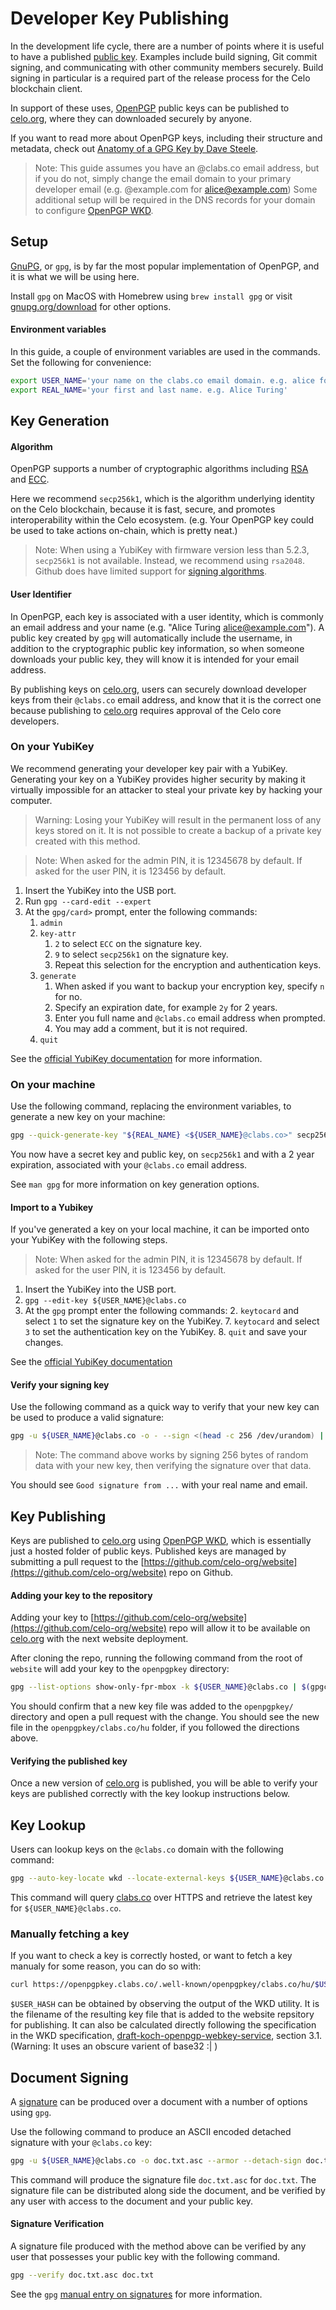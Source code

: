 # Developer Key Publishing

In the development life cycle, there are a number of points where it is useful to have a published [public key](https://en.wikipedia.org/wiki/Public-key_cryptography). Examples include build signing, Git commit signing, and communicating with other community members securely. Build signing in particular is a required part of the release process for the Celo blockchain client.

In support of these uses, [OpenPGP](https://www.openpgp.org/) public keys can be published to [celo.org](https://celo.org), where they can downloaded securely by anyone.

If you want to read more about OpenPGP keys, including their structure and metadata, check out [Anatomy of a GPG Key by Dave Steele](https://davesteele.github.io/gpg/2014/09/20/anatomy-of-a-gpg-key/).

> Note: This guide assumes you have an @clabs.co email address, but if you do not, simply change the email domain to your primary developer email (e.g. @example.com for alice@example.com) Some additional setup will be required in the DNS records for your domain to configure [OpenPGP WKD]((https://gnupg.org/blog/20161027-hosting-a-web-key-directory.html)).

## Setup

[GnuPG](https://gnupg.org), or `gpg`, is by far the most popular implementation of OpenPGP, and it is what we will be using here.

Install `gpg` on MacOS with Homebrew using `brew install gpg` or visit [gnupg.org/download](https://gnupg.org/download/) for other options.

#### Environment variables

In this guide, a couple of environment variables are used in the commands. Set the following for convenience:

```bash
export USER_NAME='your name on the clabs.co email domain. e.g. alice for alice@clabs.co'
export REAL_NAME='your first and last name. e.g. Alice Turing'
```

## Key Generation

#### Algorithm
OpenPGP supports a number of cryptographic algorithms including [RSA](https://en.wikipedia.org/wiki/RSA_(cryptosystem)) and [ECC](https://en.wikipedia.org/wiki/Elliptic-curve_cryptography).

Here we recommend `secp256k1`, which is the algorithm underlying identity on the Celo blockchain, because it is fast, secure, and promotes interoperability within the Celo ecosystem. (e.g. Your OpenPGP key could be used to take actions on-chain, which is pretty neat.)

> Note: When using a YubiKey with firmware version less than 5.2.3, `secp256k1` is not available. Instead, we recommend using `rsa2048`. Github does have limited support for [signing algorithms](https://docs.github.com/en/free-pro-team@latest/github/authenticating-to-github/adding-a-new-gpg-key-to-your-github-account#supported-gpg-key-algorithms).

#### User Identifier
In OpenPGP, each key is associated with a user identity, which is commonly an email address and your name (e.g. "Alice Turing <alice@example.com>"). A public key created by `gpg` will automatically include the username, in addition to the cryptographic public key information, so when someone downloads your public key, they will know it is intended for your email address.

By publishing keys on [celo.org](https://celo.org), users can securely download developer keys from their `@clabs.co` email address, and know that it is the correct one because publishing to [celo.org](https://celo.org) requires approval of the Celo core developers.

### On your YubiKey

We recommend generating your developer key pair with a YubiKey. Generating your key on a YubiKey provides higher security by making it virtually impossible for an attacker to steal your private key by hacking your computer.

> Warning: Losing your YubiKey will result in the permanent loss of any keys stored on it. It is not possible to create a backup of a private key created with this method.

> Note: When asked for the admin PIN, it is 12345678 by default. If asked for the user PIN, it is 123456 by default.

1. Insert the YubiKey into the USB port.
2. Run `gpg --card-edit --expert`
3. At the `gpg/card>` prompt, enter the following commands:
    1. `admin`
    2. `key-attr`
        1. `2` to select `ECC` on the signature key.
        2. `9` to select `secp256k1` on the signature key.
        3. Repeat this selection for the encryption and authentication keys.
    3. `generate`
        1. When asked if you want to backup your encryption key, specify `n` for no.
        2. Specify an expiration date, for example `2y` for 2 years.
        3. Enter you full name and `@clabs.co` email address when prompted.
        4. You may add a comment, but it is not required.
    4. `quit`

See the [official YubiKey documentation](https://support.yubico.com/support/solutions/articles/15000006420-using-your-yubikey-with-openpgp) for more information.

### On your machine

Use the following command, replacing the environment variables, to generate a new key on your machine:

```bash
gpg --quick-generate-key "${REAL_NAME} <${USER_NAME}@clabs.co>" secp256k1
```

You now have a secret key and public key, on `secp256k1` and with a 2 year expiration, associated with your `@clabs.co` email address.

See `man gpg` for more information on key generation options.

#### Import to a Yubikey

If you've generated a key on your local machine, it can be imported onto your YubiKey with the following steps.

> Note: When asked for the admin PIN, it is 12345678 by default. If asked for the user PIN, it is 123456 by default.

1. Insert the YubiKey into the USB port.
2. `gpg --edit-key ${USER_NAME}@clabs.co`
3. At the `gpg` prompt enter the following commands:
    2. `keytocard` and select `1` to set the signature key on the YubiKey.
    7. `keytocard` and select `3` to set the authentication key on the YubiKey.
    8. `quit` and save your changes.

See the [official YubiKey documentation](https://support.yubico.com/support/solutions/articles/15000006420-using-your-yubikey-with-openpgp)

#### Verify your signing key

Use the following command as a quick way to verify that your new key can be used to produce a valid signature:

```bash
gpg -u ${USER_NAME}@clabs.co -o - --sign <(head -c 256 /dev/urandom) | gpg --verify -
```

> Note: The command above works by signing 256 bytes of random data with your new key, then verifying the signature over that data.

You should see `Good signature from ...` with your real name and email.

## Key Publishing

Keys are published to [celo.org](https://celo.org) using [OpenPGP WKD](https://gnupg.org/blog/20161027-hosting-a-web-key-directory.html), which is essentially just a hosted folder of public keys. Published keys are managed by submitting a pull request to the [https://github.com/celo-org/website](https://github.com/celo-org/website) repo on Github.

#### Adding your key to the repository

Adding your key to [https://github.com/celo-org/website](https://github.com/celo-org/website) repo will allow it to be available on [celo.org](https://celo.org) with the next website deployment.

After cloning the repo, running the following command from the root of `website` will add your key to the `openpgpkey` directory:

```bash
gpg --list-options show-only-fpr-mbox -k ${USER_NAME}@clabs.co | $(gpgconf --list-dirs libexecdir)/gpg-wks-client -v --install-key -C openpgpkey
```

You should confirm that a new key file was added to the `openpgpkey/` directory and open a pull request with the change. You should see the new file in the `openpgpkey/clabs.co/hu` folder, if you followed the directions above.

#### Verifying the published key

Once a new version of [celo.org](https://celo.org) is published, you will be able to verify your keys are published correctly with the key lookup instructions below.

## Key Lookup

Users can lookup keys on the `@clabs.co` domain with the following command:

```bash
gpg --auto-key-locate wkd --locate-external-keys ${USER_NAME}@clabs.co
```

This command will query [clabs.co](https://clabs.co) over HTTPS and retrieve the latest key for `${USER_NAME}@clabs.co`.

### Manually fetching a key

If you want to check a key is correctly hosted, or want to fetch a key manualy for some reason, you can do so with:

```bash
curl https://openpgpkey.clabs.co/.well-known/openpgpkey/clabs.co/hu/$USER_HASH
```

`$USER_HASH` can be obtained by observing the output of the WKD utility. It is the filename of the resulting key file that is added to the website repsitory for publishing. It can also be calculated directly following the specification in the WKD specification, [draft-koch-openpgp-webkey-service](https://datatracker.ietf.org/doc/draft-koch-openpgp-webkey-service/?include_text=1), section 3.1. (Warning: It uses an obscure varient of base32 :| )

## Document Signing

A [signature](https://en.wikipedia.org/wiki/Digital_signature) can be produced over a document with a number of options using `gpg`.

Use the following command to produce an ASCII encoded detached signature with your `@clabs.co` key:

```bash
gpg -u ${USER_NAME}@clabs.co -o doc.txt.asc --armor --detach-sign doc.txt
```

This command will produce the signature file `doc.txt.asc` for `doc.txt`. The signature file can be distributed along side the document, and be verified by any user with access to the document and your public key.

#### Signature Verification

A signature file produced with the method above can be verified by any user that possesses your public key with the following command.

```bash
gpg --verify doc.txt.asc doc.txt
```

See the `gpg` [manual entry on signatures](https://www.gnupg.org/gph/en/manual/x135.html) for more information.

